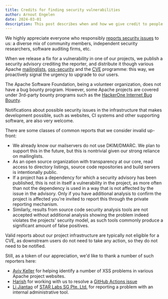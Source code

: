 ```yaml
---
title: Credits for finding security vulnerabilities
author: Arnout Engelen
date: 2024-03-01
description: This post describes when and how we give credit to people who report security issues.
---
```


We highly appreciate everyone who responsibly [reports security issues](https://www.apache.org/security/)
to us: a diverse mix of community members, independent security researchers,
software auditing firms, etc.

When we release a fix for a vulnerability in one of our projects, we
publish a security advisory crediting the reporter, and distribute it though
various Apache [mailinglists](https://www.apache.org/foundation/mailinglists.html), [oss-security](https://www.openwall.com/lists/oss-security/) and the
[CVE](https://www.cve.org/) programme: this way, we proactively signal the
urgency to upgrade to our users.

The Apache Software Foundation, being a volunteer organization, does not have
a bug bounty program. However, some Apache projects are covered under 3rd-party
bounty programs such as the
[HackerOne Internet Bug Bounty](https://hackerone.com/ibb).

Notifications about possible security issues in the infrastructure that makes
development possible, such as websites, CI systems and other supporting
software, are also very welcome.

There are some classes of common reports that we consider invalid up-front:

* We already know our mailservers do not use DKIM/DMARC. We plan to support this in the future, but this is nontrivial given our strong reliance on mailinglists.
* As an open source organization with transparency at our core, read access to directory listings, source code repositories and build servers is intentionally public.
* If a project has a dependency for which a security advisory has been published, this is not in itself a vulnerability in the project, as more often than not the dependency is used in a way that is not affected by the issue in the advisory. Only if you have additional analysis to confirm the project is affected you're invited to report this through the private reporting mechanism.
* Similarly, results from source code security analysis tools are not accepted without additional analysis showing the problem indeed violates the projects' security model, as such tools commonly produce a significant amount of false positives.

Valid reports about our project infrastructure are typically not eligible
for a CVE, as downstream users do not need to take any action,
so they do not need to be notified.

Still, as a token of our appreciation, we'd like to thank a number of such reporters here:

* [Aviv Keller](https://linkedin.com/in/redyetidev) for helping identify a number of XSS problems in various Apache project websites.
* [Harish](https://www.linkedin.com/in/harish-p-62b38a158) for working with us to resolve a [GitHub Actions issue](https://medium.com/apache-airflow/unraveling-the-code-navigating-a-ci-release-security-vulnerability-in-apache-airflow-620214a96297)
* [Li Jiantao](https://twitter.com/Cursered) of [STAR Labs SG Pte. Ltd.](https://twitter.com/starlabs_sg) for reporting a problem with an internal administrative tool.

